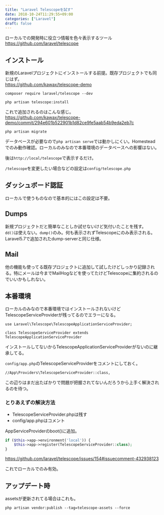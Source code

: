 ```yaml
---
title: "Laravel Telescopeを試す"
date: 2018-10-24T11:29:55+09:00
categories: ["Laravel"]
draft: false
---
```


ローカルでの開発時に役立つ情報を色々表示するツール  
https://github.com/laravel/telescope

## インストール
新規のLaravelプロジェクトにインストールする前提。既存プロジェクトでも同じはず。  
https://github.com/kawax/telescope-demo

```
composer require laravel/telescope --dev
```

```
php artisan telescope:install
```

これで追加されるのはこんな感じ。  
https://github.com/kawax/telescope-demo/commit/294e601b522901b1d82ce9fe5aab54b9eda2eb7c

```
php artisan migrate
```

データベースが必要なので`php artisan serve`では動かしにくい。Homesteadでのみ動作確認。ローカルのみなので本番環境のデータベースへの影響はない。

後は`http://local/telescope`で表示するだけ。

`/telescope`を変更したい場合などの設定は`config/telescope.php`

## ダッシュボード認証
ローカルで使うものなので基本的にはこの設定は不要。

## Dumps
新規プロジェクトだと簡単なことしか試せないけど気付いたことを残す。  
`dd()`は使えない。`dump()`のみ。何も表示されずTelescopeにのみ表示される。Laravel5.7で追加されたdump-serverと同じ仕様。

## Mail
他の機能も使ってる既存プロジェクトに追加して試したけどしっかり記録される。特にメールは今までMailHogなどを使ってたけどTelescopeに集約されるのでいいかもしれない。

## 本番環境
ローカルのみなので本番環境ではインストールされないけどTelescopeServiceProviderが残ってるのでエラーになる。  

```
use Laravel\Telescope\TelescopeApplicationServiceProvider;

class TelescopeServiceProvider extends TelescopeApplicationServiceProvider
```
インストールしてないからTelescopeApplicationServiceProviderがないのに継承してる。

`config/app.php`のTelescopeServiceProviderをコメントにしておく。
```
//App\Providers\TelescopeServiceProvider::class,
```
この辺りはまだ出たばかりで問題が把握されてないんだろうから上手く解決されるのを待つ。

### とりあえずの解決方法
- TelescopeServiceProvider.phpは残す
- config/app.phpはコメント

AppServiceProviderのboot()に追加。
```php
if ($this->app->environment('local')) {
    $this->app->register(TelescopeServiceProvider::class);
}
```

https://github.com/laravel/telescope/issues/154#issuecomment-432938123

これでローカルでのみ有効。

## アップデート時
assetsが更新されてる場合はこれも。

```
php artisan vendor:publish --tag=telescope-assets --force
```
